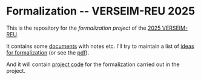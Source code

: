 # Formalization -- VERSEIM-REU 2025

This is the repository for the *formalization project* of the [2025
VERSEIM-REU](https://sites.tufts.edu/verseimreu/).

It contains some [documents](/documents/) with notes etc.
I'll try to maintain a list of [ideas for formalization](/documents/ideas.org) (or see the [pdf](/documents/ideas.pdf)).

And it will contain [project code](VERSEIM2025) for the formalization
carried out in the project.
